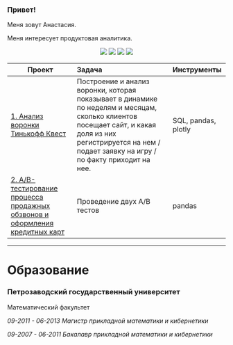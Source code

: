 ### Привет!
Меня зовут Анастасия.

Меня интересует продуктовая аналитика. 

<p align="center">
  <img src="https://img.shields.io/badge/python-3670A0?style=for-the-badge&logo=python&logoColor=ffdd54"/>
  <img src="https://img.shields.io/badge/github-black?style=for-the-badge&logo=github&logoColor=white" />
  <img src="https://img.shields.io/badge/mysql-%2300f?style=for-the-badge&logo=mysql&logoColor=white" />
  <img src="https://img.shields.io/badge/postgresql-%23316192?style=for-the-badge&logo=postgresql&logoColor=white" />
</p>

| **Проект** | **Задача** | **Инструменты** |
| -------------------- | :--------------------- |:--------------------- |
| <a href="https://colab.research.google.com/drive/1_NAAm5vJCzcLINWzPEiwlTveuaoWp7gO">1. Анализ воронки Тинькофф Квест </a> | Построение и анализ воронки, которая показывает в динамике по неделям и месяцам, сколько клиентов посещает сайт, и какая доля из них регистрируется на нем / подает заявку на игру / по факту приходит на нее. | SQL, pandas, plotly | 
| <a href="https://colab.research.google.com/drive/1_NAAm5vJCzcLINWzPEiwlTveuaoWp7gO">2. A/B-тестирование процесса продажных обзвонов и оформления кредитных карт </a> | Проведение двух A/B тестов | pandas | 

__________________________________________________________
# Образование

### Петрозаводский государственный университет
Математический факультет

*09-2011 - 06-2013 Магистр прикладной математики и кибернетики*

*09-2007 - 06-2011 Бакалавр прикладной математики и кибернетики*
